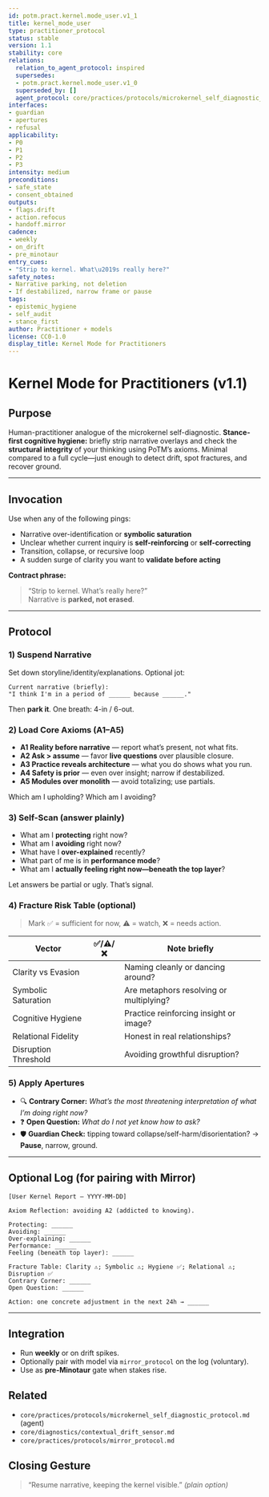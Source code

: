 ```yaml
---
id: potm.pract.kernel.mode_user.v1_1
title: kernel_mode_user
type: practitioner_protocol
status: stable
version: 1.1
stability: core
relations:
  relation_to_agent_protocol: inspired
  supersedes:
  - potm.pract.kernel.mode_user.v1_0
  superseded_by: []
  agent_protocol: core/practices/protocols/microkernel_self_diagnostic_protocol.md
interfaces:
- guardian
- apertures
- refusal
applicability:
- P0
- P1
- P2
- P3
intensity: medium
preconditions:
- safe_state
- consent_obtained
outputs:
- flags.drift
- action.refocus
- handoff.mirror
cadence:
- weekly
- on_drift
- pre_minotaur
entry_cues:
- "Strip to kernel. What\u2019s really here?"
safety_notes:
- Narrative parking, not deletion
- If destabilized, narrow frame or pause
tags:
- epistemic_hygiene
- self_audit
- stance_first
author: Practitioner + models
license: CC0-1.0
display_title: Kernel Mode for Practitioners
---
```

# Kernel Mode for Practitioners (v1.1)

## Purpose
Human-practitioner analogue of the microkernel self-diagnostic. **Stance-first cognitive hygiene:** briefly strip narrative overlays and check the **structural integrity** of your thinking using PoTM’s axioms. Minimal compared to a full cycle—just enough to detect drift, spot fractures, and recover ground.

---

## Invocation
Use when any of the following pings:
- Narrative over-identification or **symbolic saturation**
- Unclear whether current inquiry is **self-reinforcing** or **self-correcting**
- Transition, collapse, or recursive loop
- A sudden surge of clarity you want to **validate before acting**

**Contract phrase:**  
> “Strip to kernel. What’s really here?”  
Narrative is **parked, not erased**.

---

## Protocol

### 1) Suspend Narrative
Set down storyline/identity/explanations. Optional jot:
```plaintext
Current narrative (briefly):
"I think I'm in a period of ______ because ______."
````

Then **park it**. One breath: 4-in / 6-out.

### 2) Load Core Axioms (A1–A5)

* **A1 Reality before narrative** — report what’s present, not what fits.
* **A2 Ask > assume** — favor **live questions** over plausible closure.
* **A3 Practice reveals architecture** — what you do shows what you run.
* **A4 Safety is prior** — even over insight; narrow if destabilized.
* **A5 Modules over monolith** — avoid totalizing; use partials.

Which am I upholding? Which am I avoiding?

### 3) Self-Scan (answer plainly)

* What am I **protecting** right now?
* What am I **avoiding** right now?
* What have I **over-explained** recently?
* What part of me is in **performance mode**?
* What am I **actually feeling right now—beneath the top layer**?

Let answers be partial or ugly. That’s signal.

### 4) Fracture Risk Table (optional)

> Mark ✅ = sufficient for now, ⚠️ = watch, ❌ = needs action.

| Vector               | ✅/⚠️/❌ | Note briefly                            |
| -------------------- | ------ | --------------------------------------- |
| Clarity vs Evasion   |        | Naming cleanly or dancing around?       |
| Symbolic Saturation  |        | Are metaphors resolving or multiplying? |
| Cognitive Hygiene    |        | Practice reinforcing insight or image?  |
| Relational Fidelity  |        | Honest in real relationships?           |
| Disruption Threshold |        | Avoiding growthful disruption?          |

### 5) Apply Apertures

* 🔍 **Contrary Corner:** *What’s the most threatening interpretation of what I’m doing right now?*
* ❓ **Open Question:** *What do I not yet know how to ask?*
* 🛡️ **Guardian Check:** tipping toward collapse/self-harm/disorientation? → **Pause**, narrow, ground.

---

## Optional Log (for pairing with Mirror)

```plaintext
[User Kernel Report — YYYY-MM-DD]

Axiom Reflection: avoiding A2 (addicted to knowing).

Protecting: ______
Avoiding: ______
Over-explaining: ______
Performance: ______
Feeling (beneath top layer): ______

Fracture Table: Clarity ⚠️; Symbolic ⚠️; Hygiene ✅; Relational ⚠️; Disruption ✅
Contrary Corner: ______
Open Question: ______

Action: one concrete adjustment in the next 24h → ______
```

---

## Integration

* Run **weekly** or on drift spikes.
* Optionally pair with model via `mirror_protocol` on the log (voluntary).
* Use as **pre-Minotaur** gate when stakes rise.

## Related

* `core/practices/protocols/microkernel_self_diagnostic_protocol.md` (agent)
* `core/diagnostics/contextual_drift_sensor.md`
* `core/practices/protocols/mirror_protocol.md`

## Closing Gesture

> “Resume narrative, keeping the kernel visible.” *(plain option)*

````


